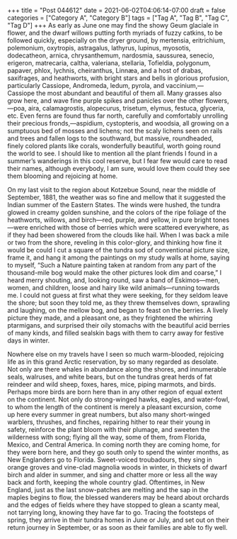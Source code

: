 +++
title = "Post 044612"
date = 2021-06-02T04:06:14-07:00
draft = false
categories = ["Category A", "Category B"]
tags = ["Tag A", "Tag B", "Tag C", "Tag D"]
+++
As early as June one may find the showy Geum glaciale in flower, and the dwarf willows putting forth myriads of fuzzy catkins, to be followed quickly, especially on the dryer ground, by mertensia, eritrichium, polemonium, oxytropis, astragalus, lathyrus, lupinus, myosotis, dodecatheon, arnica, chrysanthemum, nardosmia, saussurea, senecio, erigeron, matrecaria, caltha, valeriana, stellaria, Tofieldia, polygonum, papaver, phlox, lychnis, cheiranthus, Linnæa, and a host of drabas, saxifrages, and heathworts, with bright stars and bells in glorious profusion, particularly Cassiope, Andromeda, ledum, pyrola, and vaccinium,—Cassiope the most abundant and beautiful of them all. Many grasses also grow here, and wave fine purple spikes and panicles over the other flowers,—poa, aira, calamagrostis, alopecurus, trisetum, elymus, festuca, glyceria, etc. Even ferns are found thus far north, carefully and comfortably unrolling their precious fronds,—aspidium, cystopteris, and woodsia, all growing on a sumptuous bed of mosses and lichens; not the scaly lichens seen on rails and trees and fallen logs to the southward, but massive, roundheaded, finely colored plants like corals, wonderfully beautiful, worth going round the world to see. I should like to mention all the plant friends I found in a summer’s wanderings in this cool reserve, but I fear few would care to read their names, although everybody, I am sure, would love them could they see them blooming and rejoicing at home.

On my last visit to the region about Kotzebue Sound, near the middle of September, 1881, the weather was so fine and mellow that it suggested the Indian summer of the Eastern States. The winds were hushed, the tundra glowed in creamy golden sunshine, and the colors of the ripe foliage of the heathworts, willows, and birch—red, purple, and yellow, in pure bright tones—were enriched with those of berries which were scattered everywhere, as if they had been showered from the clouds like hail. When I was back a mile or two from the shore, reveling in this color-glory, and thinking how fine it would be could I cut a square of the tundra sod of conventional picture size, frame it, and hang it among the paintings on my study walls at home, saying to myself, “Such a Nature painting taken at random from any part of the thousand-mile bog would make the other pictures look dim and coarse,” I heard merry shouting, and, looking round, saw a band of Eskimos—men, women, and children, loose and hairy like wild animals—running towards me. I could not guess at first what they were seeking, for they seldom leave the shore; but soon they told me, as they threw themselves down, sprawling and laughing, on the mellow bog, and began to feast on the berries. A lively picture they made, and a pleasant one, as they frightened the whirring ptarmigans, and surprised their oily stomachs with the beautiful acid berries of many kinds, and filled sealskin bags with them to carry away for festive days in winter.

Nowhere else on my travels have I seen so much warm-blooded, rejoicing life as in this grand Arctic reservation, by so many regarded as desolate. Not only are there whales in abundance along the shores, and innumerable seals, walruses, and white bears, but on the tundras great herds of fat reindeer and wild sheep, foxes, hares, mice, piping marmots, and birds. Perhaps more birds are born here than in any other region of equal extent on the continent. Not only do strong-winged hawks, eagles, and water-fowl, to whom the length of the continent is merely a pleasant excursion, come up here every summer in great numbers, but also many short-winged warblers, thrushes, and finches, repairing hither to rear their young in safety, reinforce the plant bloom with their plumage, and sweeten the wilderness with song; flying all the way, some of them, from Florida, Mexico, and Central America. In coming north they are coming home, for they were born here, and they go south only to spend the winter months, as New Englanders go to Florida. Sweet-voiced troubadours, they sing in orange groves and vine-clad magnolia woods in winter, in thickets of dwarf birch and alder in summer, and sing and chatter more or less all the way back and forth, keeping the whole country glad. Oftentimes, in New England, just as the last snow-patches are melting and the sap in the maples begins to flow, the blessed wanderers may be heard about orchards and the edges of fields where they have stopped to glean a scanty meal, not tarrying long, knowing they have far to go. Tracing the footsteps of spring, they arrive in their tundra homes in June or July, and set out on their return journey in September, or as soon as their families are able to fly well.
